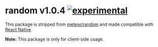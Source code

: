 
# random v1.0.4 [![experimental](http://badges.github.io/stability-badges/dist/experimental.svg)](http://github.com/badges/stability-badges)

This package is stripped from [meteor/random](https://atmospherejs.com/meteor/random) and made compatible with [React Native](https://github.com/facebook/react-native).

**Note:** This package is only for client-side usage.
